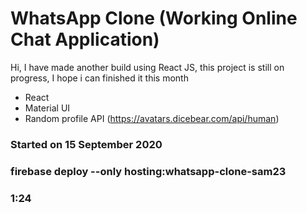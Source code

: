 # WhatsApp Clone (Working Online Chat Application)

Hi, I have made another build using React JS, this project is still on progress, I hope i can finished it this month

- React
- Material UI
- Random profile API (https://avatars.dicebear.com/api/human)

### Started on 15 September 2020

### firebase deploy --only hosting:whatsapp-clone-sam23

### 1:24
